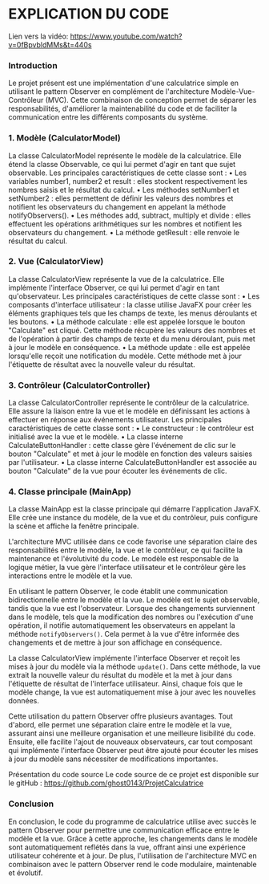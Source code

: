 # EXPLICATION DU CODE

Lien vers la vidéo: https://www.youtube.com/watch?v=0fBpvbldMMs&t=440s

### Introduction
Le projet présent est une implémentation d'une calculatrice simple en utilisant le pattern Observer en complément de l'architecture Modèle-Vue-Contrôleur (MVC). Cette combinaison de conception permet de séparer les responsabilités, d'améliorer la maintenabilité du code et de faciliter la communication entre les différents composants du système.

### 1. Modèle (CalculatorModel)
La classe CalculatorModel représente le modèle de la calculatrice. Elle étend la classe Observable, ce qui lui permet d'agir en tant que sujet observable. Les principales caractéristiques de cette classe sont :
    • Les variables number1, number2 et result : elles stockent respectivement les nombres saisis et le résultat du calcul.
    • Les méthodes setNumber1 et setNumber2 : elles permettent de définir les valeurs des nombres et notifient les observateurs du changement en appelant la méthode notifyObservers().
    • Les méthodes add, subtract, multiply et divide : elles effectuent les opérations arithmétiques sur les nombres et notifient les observateurs du changement.
    • La méthode getResult : elle renvoie le résultat du calcul.

### 2. Vue (CalculatorView)
La classe CalculatorView représente la vue de la calculatrice. Elle implémente l'interface Observer, ce qui lui permet d'agir en tant qu'observateur. Les principales caractéristiques de cette classe sont :
    • Les composants d'interface utilisateur : la classe utilise JavaFX pour créer les éléments graphiques tels que les champs de texte, les menus déroulants et les boutons.
    • La méthode calculate : elle est appelée lorsque le bouton "Calculate" est cliqué. Cette méthode récupère les valeurs des nombres et de l'opération à partir des champs de texte et du menu déroulant, puis met à jour le modèle en conséquence.
    • La méthode update : elle est appelée lorsqu'elle reçoit une notification du modèle. Cette méthode met à jour l'étiquette de résultat avec la nouvelle valeur du résultat.

### 3. Contrôleur (CalculatorController)
La classe CalculatorController représente le contrôleur de la calculatrice. Elle assure la liaison entre la vue et le modèle en définissant les actions à effectuer en réponse aux événements utilisateur. Les principales caractéristiques de cette classe sont :
    • Le constructeur : le contrôleur est initialisé avec la vue et le modèle.
    • La classe interne CalculateButtonHandler : cette classe gère l'événement de clic sur le bouton "Calculate" et met à jour le modèle en fonction des valeurs saisies par l'utilisateur.
    • La classe interne CalculateButtonHandler est associée au bouton "Calculate" de la vue pour écouter les événements de clic.

### 4. Classe principale (MainApp)
La classe MainApp est la classe principale qui démarre l'application JavaFX. Elle crée une instance du modèle, de la vue et du contrôleur, puis configure la scène et affiche la fenêtre principale.

L'architecture MVC utilisée dans ce code favorise une séparation claire des responsabilités entre le modèle, la vue et le contrôleur, ce qui facilite la maintenance et l'évolutivité du code. Le modèle est responsable de la logique métier, la vue gère l'interface utilisateur et le contrôleur gère les interactions entre le modèle et la vue.

En utilisant le pattern Observer, le code établit une communication bidirectionnelle entre le modèle et la vue. Le modèle est le sujet observable, tandis que la vue est l'observateur. Lorsque des changements surviennent dans le modèle, tels que la modification des nombres ou l'exécution d'une opération, il notifie automatiquement les observateurs en appelant la méthode `notifyObservers()`. Cela permet à la vue d'être informée des changements et de mettre à jour son affichage en conséquence.

La classe CalculatorView implémente l'interface Observer et reçoit les mises à jour du modèle via la méthode `update()`. Dans cette méthode, la vue extrait la nouvelle valeur du résultat du modèle et la met à jour dans l'étiquette de résultat de l'interface utilisateur. Ainsi, chaque fois que le modèle change, la vue est automatiquement mise à jour avec les nouvelles données.

Cette utilisation du pattern Observer offre plusieurs avantages. Tout d'abord, elle permet une séparation claire entre le modèle et la vue, assurant ainsi une meilleure organisation et une meilleure lisibilité du code. Ensuite, elle facilite l'ajout de nouveaux observateurs, car tout composant qui implémente l'interface Observer peut être ajouté pour écouter les mises à jour du modèle sans nécessiter de modifications importantes.

Présentation du code source
Le code source de ce projet est disponible sur le gitHub : https://github.com/ghost0143/ProjetCalculatrice

### Conclusion
En conclusion, le code du programme de calculatrice utilise avec succès le pattern Observer pour permettre une communication efficace entre le modèle et la vue. Grâce à cette approche, les changements dans le modèle sont automatiquement reflétés dans la vue, offrant ainsi une expérience utilisateur cohérente et à jour. De plus, l'utilisation de l'architecture MVC en combinaison avec le pattern Observer rend le code modulaire, maintenable et évolutif.
